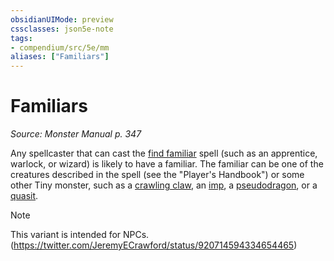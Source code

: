 ```yaml
---
obsidianUIMode: preview
cssclasses: json5e-note
tags:
- compendium/src/5e/mm
aliases: ["Familiars"]
---
```

# Familiars
*Source: Monster Manual p. 347* 

Any spellcaster that can cast the [find familiar](../../../../find-familiar.md) spell (such as an apprentice, warlock, or wizard) is likely to have a familiar. The familiar can be one of the creatures described in the spell (see the "Player's Handbook") or some other Tiny monster, such as a [crawling claw](../../../../crawling-claw.md), an [imp](../../../../imp.md), a [pseudodragon](../../../../pseudodragon.md), or a [quasit](../../../../quasit.md).

> [!note]
> This variant is intended for NPCs. (https://twitter.com/JeremyECrawford/status/920714594334654465)
